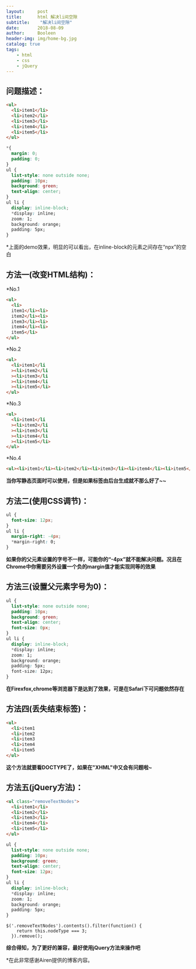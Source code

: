 ```yaml
---
layout:     post
title:      html 解决li间空隙
subtitle:    "解决li间空隙"
date:       2018-08-09
author:     Booleen
header-img: img/home-bg.jpg
catalog: true
tags:
    - html
    - css
    - jQuery
---
```


## 问题描述：
```html
<ul>
  <li>item1</li>
  <li>item2</li>
  <li>item3</li>
  <li>item4</li>
  <li>item5</li>
</ul>
```
```css
*{
  margin: 0;
  padding: 0;
}
ul {
  list-style: none outside none;
  padding: 10px;
  background: green;
  text-align: center;
}
ul li {
  display: inline-block;
  *display: inline;
  zoom: 1;
  background: orange;
  padding: 5px;
}
```
*上面的demo效果，明显的可以看出，在inline-block的元素之间存在“npx”的空白

## 方法一(改变HTML结构)：
*No.1
```html
<ul>
  <li>
  item1</li><li>
  item2</li><li>
  item3</li><li>
  item4</li><li>
  item5</li>  
</ul>
```
*No.2
```html
<ul>
  <li>item1</li
  ><li>item2</li
  ><li>item3</li
  ><li>item4</li
  ><li>item5</li>  
</ul>
```
*No.3
```html
<ul>
  <li>item1</li
  ><li>item2</li
  ><li>item3</li
  ><li>item4</li
  ><li>item5</li>  
</ul>
```
*No.4
```html
<ul><li>item1</li><li>item2</li><li>item3</li><li>item4</li><li>item5</li></ul>
```
**当你写静态页面时可以使用，但是如果标签由后台生成就不那么好了~~**


## 方法二(使用CSS调节)：
```css
ul {
  font-size: 12px;
}
ul li {
  margin-right: -4px;
  *margin-right: 0;
}
```
**如果你的父元素设置的字号不一样，可能你的“-4px”就不能解决问题。况且在Chrome中你需要另外设置一个负的margin值才能实现同等的效果**

## 方法三(设置父元素字号为0)：
```css
ul {
  list-style: none outside none;
  padding: 10px;
  background: green;
  text-align: center;
  font-size: 0px;
}
ul li {
  display: inline-block;
  *display: inline;
  zoom: 1;
  background: orange;
  padding: 5px;
  font-size: 12px;
}
```
**在Firexfox,chrome等浏览器下是达到了效果，可是在Safari下可问题依然存在**

## 方法四(丢失结束标签)：
```html
<ul>
  <li>item1
  <li>item2
  <li>item3
  <li>item4
  <li>item5
</ul>
```
**这个方法就要看DOCTYPE了，如果在"XHML"中又会有问题啦~**

## 方法五(jQuery方法)：
```html
<ul class="removeTextNodes">
  <li>item1</li>
  <li>item2</li>
  <li>item3</li>
  <li>item4</li>
  <li>item5</li>
</ul>
```
```css
ul {
  list-style: none outside none;
  padding: 10px;
  background: green;
  text-align: center;
  font-size: 12px;
}
ul li {
  display: inline-block;
  *display: inline;
  zoom: 1;
  background: orange;
  padding: 5px;
}
```
```jQuery
$('.removeTextNodes').contents().filter(function() {
    return this.nodeType === 3;
  }).remove();
```
**综合得知，为了更好的兼容，最好使用jQuery方法来操作吧**

*在此非常感谢Airen提供的博客内容。
